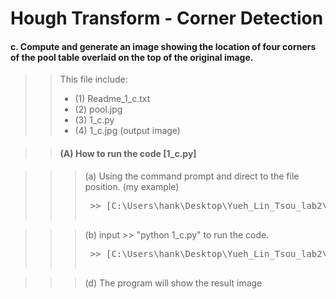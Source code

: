 # Hough Transform - Corner Detection
#### c. Compute and generate an image showing the location of four corners of the pool table overlaid on the top of the original image.

>> This file include: 
>>* (1) Readme_1_c.txt
>>* (2) pool.jpg
>>* (3) 1_c.py
>>* (4) 1_c.jpg (output image)

>> #### (A) How to run the code [1_c.py]

>>> (a) Using the command prompt and direct to the file position. (my example)
>>> <pre> >> [C:\Users\hank\Desktop\Yueh_Lin_Tsou_lab2\1\c]

>>> (b) input >> "python 1_c.py" to run the code.
>>> <pre> >> [C:\Users\hank\Desktop\Yueh_Lin_Tsou_lab2\1\c>python 1_c.py]

>>> (d) The program will show the result image
